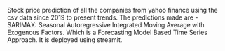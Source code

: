 Stock price prediction of all the companies from yahoo finance using the csv data since 2019 to present trends.
The predictions made are - SARIMAX: Seasonal Autoregressive Integrated Moving Average with Exogenous Factors. Which is a Forecasting Model Based Time Series Approach.
It is deployed using streamit.

